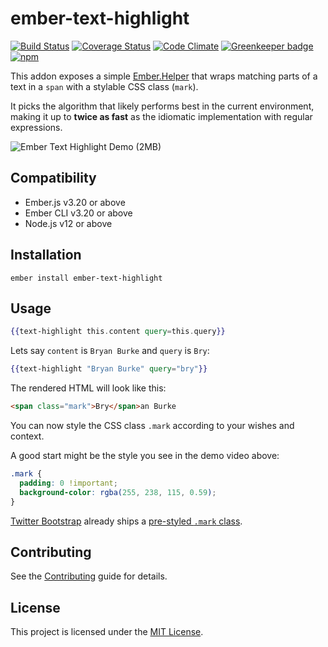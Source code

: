 ember-text-highlight
==============================================================================

[![Build Status](https://travis-ci.org/konradjurk/ember-text-highlight.svg?branch=master)](https://travis-ci.org/konradjurk/ember-text-highlight) [![Coverage Status](https://coveralls.io/repos/github/konradjurk/ember-text-highlight/badge.svg?branch=master)](https://coveralls.io/github/konradjurk/ember-text-highlight?branch=master) [![Code Climate](https://img.shields.io/codeclimate/maintainability/konradjurk/ember-text-highlight.svg)](https://codeclimate.com/github/konradjurk/ember-text-highlight) [![Greenkeeper badge](https://badges.greenkeeper.io/konradjurk/ember-text-highlight.svg)](https://greenkeeper.io/) [![npm](https://img.shields.io/npm/v/ember-text-highlight.svg)](https://www.npmjs.com/package/ember-text-highlight)

This addon exposes a simple <a href="https://emberjs.com/api/ember/2.17/classes/Helper" target="_blank">Ember.Helper</a> that wraps matching parts of a text in a `span` with a stylable CSS class (`mark`).

It picks the algorithm that likely performs best in the current environment, making it up to **twice as fast** as the idiomatic implementation with regular expressions.

![Ember Text Highlight Demo (2MB)](https://github.com/konradjurk/ember-text-highlight/raw/master/demo-ember-text-highlight.gif "Ember Text Highlight Demo")


Compatibility
------------------------------------------------------------------------------

* Ember.js v3.20 or above
* Ember CLI v3.20 or above
* Node.js v12 or above


Installation
------------------------------------------------------------------------------

```
ember install ember-text-highlight
```


Usage
------------------------------------------------------------------------------

```handlebars
{{text-highlight this.content query=this.query}}
```

Lets say `content` is `Bryan Burke` and `query` is `Bry`:

```handlebars
{{text-highlight "Bryan Burke" query="bry"}}
```

The rendered HTML will look like this:

```html
<span class="mark">Bry</span>an Burke
```

You can now style the CSS class `.mark` according to your wishes and context.

A good start might be the style you see in the demo video above:

```css
.mark {
  padding: 0 !important;
  background-color: rgba(255, 238, 115, 0.59);
}
```

[Twitter Bootstrap](https://getbootstrap.com/) already ships a [pre-styled `.mark` class](https://v4-alpha.getbootstrap.com/content/typography/#inline-text-elements).


Contributing
------------------------------------------------------------------------------

See the [Contributing](CONTRIBUTING.md) guide for details.


License
------------------------------------------------------------------------------

This project is licensed under the [MIT License](LICENSE.md).
